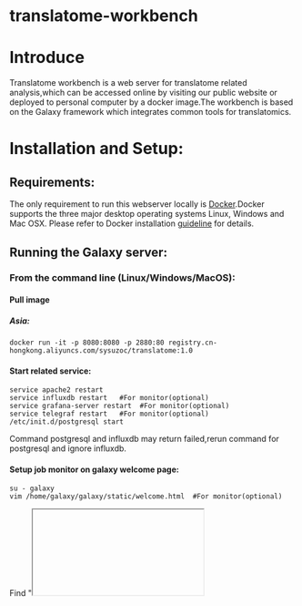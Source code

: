# translatome-workbench

# Introduce
Translatome workbench is a web server for translatome related analysis,which can be accessed online by visiting our public website or deployed to personal computer by a docker image.The workbench is based on the Galaxy framework which integrates common tools for translatomics.
# Installation and Setup:
## Requirements:
The only requirement to run this webserver locally is [Docker](https://docs.docker.com/installation).Docker supports the three major desktop operating systems Linux, Windows and Mac OSX. Please refer to Docker installation [guideline](https://docs.docker.com/installation) for details.
## Running the Galaxy server:
### From the command line (Linux/Windows/MacOS):
#### Pull image
##### Asia:
    docker run -it -p 8080:8080 -p 2880:80 registry.cn-hongkong.aliyuncs.com/sysuzoc/translatome:1.0
#### Start related service:
    service apache2 restart
    service influxdb restart   #For monitor(optional)
    service grafana-server restart  #For monitor(optional)
    service telegraf restart   #For monitor(optional)
    /etc/init.d/postgresql start
Command postgresql and influxdb may return failed,rerun command for postgresql and ignore influxdb. 
#### Setup job monitor on galaxy welcome page:
    su - galaxy
    vim /home/galaxy/galaxy/static/welcome.html  #For monitor(optional)
Find "<iframe>" element and set your IP.
#### Start server:
    sh /home/galaxy/galaxy/run.sh
#### Browser access to the server:
    http://YOUR_IP_ADDRESS:8080

